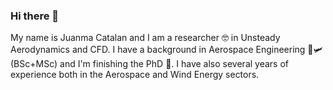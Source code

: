 ### Hi there 👋

<!--
**jcatalang/jcatalang** is a ✨ _special_ ✨ repository because its `README.md` (this file) appears on your GitHub profile. --!>

My name is Juanma Catalan and I am a researcher 🤓 in Unsteady Aerodynamics and CFD. I have a background in Aerospace Engineering 🚀🛩 (BSc+MSc) and I'm finishing the PhD 📖. I have also several years of experience both in the Aerospace and Wind Energy sectors.

